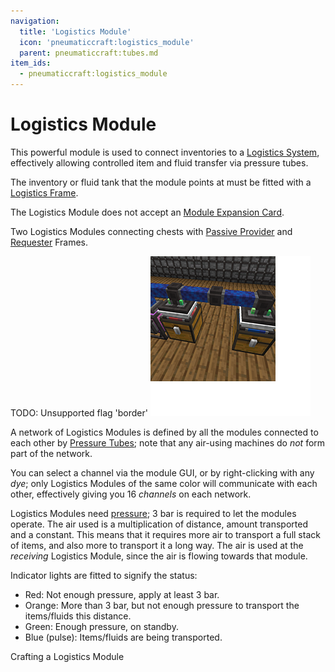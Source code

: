 ```yaml
---
navigation:
  title: 'Logistics Module'
  icon: 'pneumaticcraft:logistics_module'
  parent: pneumaticcraft:tubes.md
item_ids:
  - pneumaticcraft:logistics_module
---
```


# Logistics Module

This powerful module is used to connect inventories to a [Logistics System](../logistics/overview.md), effectively allowing controlled item and fluid transfer via pressure tubes.

The inventory or fluid tank that the module points at must be fitted with a [Logistics Frame](../logistics/frames.md).

The Logistics Module does not accept an [Module Expansion Card](./module_expansion_card.md).

Two Logistics Modules connecting chests with [Passive Provider](../logistics/frames.md#passive_provider) and [Requester](../logistics/frames.md#requester) Frames.

TODO: Unsupported flag 'border'
![](logistics_module.png)

A network of Logistics Modules is defined by all the modules connected to each other by [Pressure Tubes](./pressure_tubes.md); note that any air-using machines do _not_ form part of the network.

You can select a channel via the module GUI, or by right-clicking with any _dye_; only Logistics Modules of the same color will communicate with each other, effectively giving you 16 _channels_ on each network.

Logistics Modules need [pressure](../base_concepts/pressure.md); 3 bar is required to let the modules operate. The air used is a multiplication of distance, amount transported and a constant. This means that it requires more air to transport a full stack of items, and also more to transport it a long way. The air is used at the _receiving_ Logistics Module, since the air is flowing towards that module.

Indicator lights are fitted to signify the status:

- <Color id="red">Red</Color>: Not enough pressure, apply at least 3 bar.
- <Color hex="#f80">Orange</Color>: More than 3 bar, but not enough pressure to transport the items/fluids this distance.
- <Color hex="#0f0">Green</Color>: Enough pressure, on standby.
- <Color hex="#00f">Blue (pulse)</Color>: Items/fluids are being transported.

Crafting a Logistics Module

<Recipe id="pneumaticcraft:logistics_module" />
